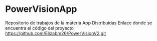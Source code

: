 # PowerVisionApp
Repositorio de trabajos de la materia App Distribuidas 
Enlace donde se encuentra el código del proyecto 
https://github.com/Elizabm26/PowerVisionV2.git

